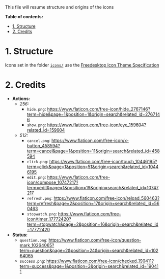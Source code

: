 This file will resume structure and origins of the icons

**Table of contents:**
- [1. Structure](#1-structure)
- [2. Credits](#2-credits)

# 1. Structure

Icons set in the folder [`icons/`][dir-icons] use the [Freedesktop Icon Theme Specification][specs-icons]

# 2. Credits

- **Actions:**
  - _256:_
    - `hide.png`: https://www.flaticon.com/free-icon/hide_2767146?term=hide&page=1&position=1&origin=search&related_id=2767146
    - `show.png`: https://www.flaticon.com/free-icon/eye_159604?related_id=159604
  - _512:_
    - `cancel.png`: https://www.flaticon.com/free-icon/x-button_458594?term=cancel&page=1&position=11&origin=search&related_id=458594
    - `click.png`: https://www.flaticon.com/free-icon/touch_10446195?term=click&page=1&position=51&origin=search&related_id=10446195
    - `edit.png`: https://www.flaticon.com/free-icon/compose_10747217?term=edit&page=1&position=19&origin=search&related_id=10747217
    - `refresh.png`: https://www.flaticon.com/free-icon/reload_560463?term=refresh&page=2&position=17&origin=search&related_id=560463
    - `stopwatch.png`: https://www.flaticon.com/free-icon/timer_17772420?term=stopwatch&page=2&position=16&origin=search&related_id=17772420
- **Status:**
  - `question.png`: https://www.flaticon.com/free-icon/question-mark_10264065?term=question&page=2&position=24&origin=search&related_id=10264065
  - `success.png`: https://www.flaticon.com/free-icon/checked_190411?term=success&page=1&position=3&origin=search&related_id=190411

<!-- Links -->
[dir-icons]: icons/

[specs-icons]: https://specifications.freedesktop.org/icon-theme-spec/latest/